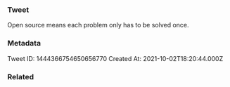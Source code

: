 ### Tweet
Open source means each problem only has to be solved once.

### Metadata
Tweet ID: 1444366754650656770
Created At: 2021-10-02T18:20:44.000Z

### Related


